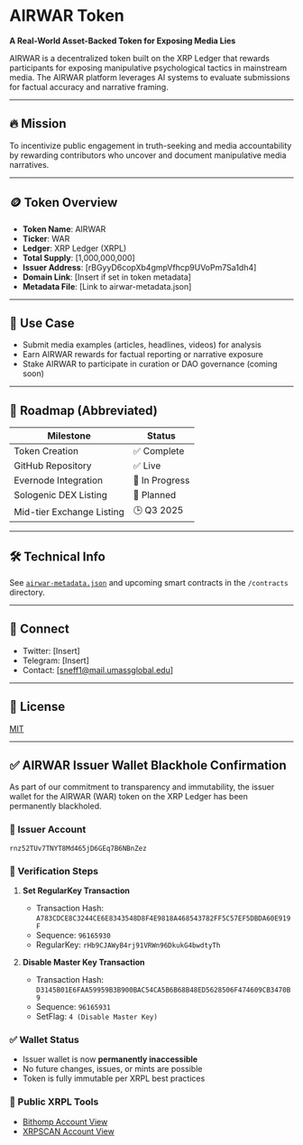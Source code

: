# AIRWAR Token

**A Real-World Asset-Backed Token for Exposing Media Lies**

AIRWAR is a decentralized token built on the XRP Ledger that rewards participants for exposing manipulative psychological tactics in mainstream media. The AIRWAR platform leverages AI systems to evaluate submissions for factual accuracy and narrative framing.

---

## 🔥 Mission

To incentivize public engagement in truth-seeking and media accountability by rewarding contributors who uncover and document manipulative media narratives.

---

## 🪙 Token Overview

- **Token Name**: AIRWAR
- **Ticker**: WAR
- **Ledger**: XRP Ledger (XRPL)
- **Total Supply**: [1,000,000,000]
- **Issuer Address**: [rBGyyD6copXb4gmpVfhcp9UVoPm7Sa1dh4]
- **Domain Link**: [Insert if set in token metadata]
- **Metadata File**: [Link to airwar-metadata.json]

---

## 🧠 Use Case

- Submit media examples (articles, headlines, videos) for analysis
- Earn AIRWAR rewards for factual reporting or narrative exposure
- Stake AIRWAR to participate in curation or DAO governance (coming soon)

---

## 🚀 Roadmap (Abbreviated)

| Milestone              | Status     |
|------------------------|------------|
| Token Creation         | ✅ Complete |
| GitHub Repository      | ✅ Live     |
| Evernode Integration   | 🔄 In Progress |
| Sologenic DEX Listing  | 🔄 Planned  |
| Mid-tier Exchange Listing | 🕒 Q3 2025  |

---

## 🛠️ Technical Info

See [`airwar-metadata.json`](./airwar-metadata.json) and upcoming smart contracts in the `/contracts` directory.

---

## 📢 Connect

- Twitter: [Insert]
- Telegram: [Insert]
- Contact: [sneff1@mail.umassglobal.edu]

---

## 📄 License

[MIT](./LICENSE) 

---

## ✅ AIRWAR Issuer Wallet Blackhole Confirmation

As part of our commitment to transparency and immutability, the issuer wallet for the AIRWAR (WAR) token on the XRP Ledger has been permanently blackholed.

### 🔐 Issuer Account
`rnz52TUv7TNYT8Md465jD6GEq7B6NBnZez`

### 🧾 Verification Steps

1. **Set RegularKey Transaction**
   - Transaction Hash: `A783CDCE8C3244CE6E8343548D8F4E9818A468543782FF5C57EF5DBDA60E919F`
   - Sequence: `96165930`
   - RegularKey: `rHb9CJAWyB4rj91VRWn96DkukG4bwdtyTh`

2. **Disable Master Key Transaction**
   - Transaction Hash: `D3145B01E6FAA59959B3B900BAC54CA5B6B68B48ED5628506F474609CB3470B9`
   - Sequence: `96165931`
   - SetFlag: `4 (Disable Master Key)`

### ✅ Wallet Status
- Issuer wallet is now **permanently inaccessible**
- No future changes, issues, or mints are possible
- Token is fully immutable per XRPL best practices

### 🔗 Public XRPL Tools
- [Bithomp Account View](https://bithomp.com/explorer/rnz52TUv7TNYT8Md465jD6GEq7B6NBnZez)
- [XRPSCAN Account View](https://xrpscan.com/account/rnz52TUv7TNYT8Md465jD6GEq7B6NBnZez)

